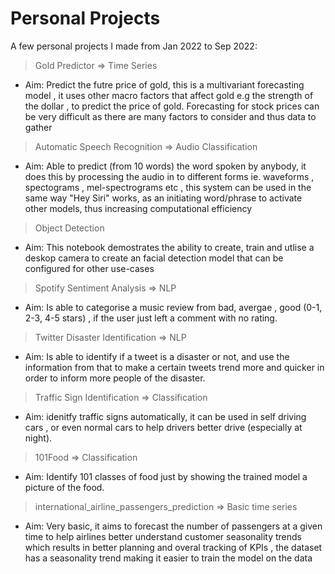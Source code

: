 # Personal Projects
A few personal projects I made from Jan 2022 to Sep 2022: 

> Gold Predictor => Time Series  
* Aim: Predict the futre price of gold, this is a multivariant forecasting model , it uses other macro factors that affect gold e.g the strength of the dollar , to predict the price of gold. Forecasting for stock prices can be very difficult as there are many factors to consider and thus data to gather 

> Automatic Speech Recognition => Audio Classification 
* Aim: Able to predict (from 10 words) the word spoken by anybody, it does this by processing the audio in to different forms ie. waveforms , spectograms , mel-spectrograms etc , this system can be used in the same way "Hey Siri" works, as an initiating word/phrase to activate other models, thus increasing computational efficiency 

> Object Detection
* Aim: This notebook demostrates the ability to create, train and utlise a deskop camera to create an facial detection model that can be configured for other use-cases

> Spotify Sentiment Analysis => NLP 
* Aim: Is able to categorise a music review from bad, avergae , good (0-1, 2-3, 4-5 stars) , if the user just left a comment with no rating.

> Twitter Disaster Identification => NLP
* Aim: Is able to identify if a tweet is a disaster or not, and use the information from that to make a certain tweets trend more and quicker in order to inform more people of the disaster.

> Traffic Sign Identification => Classification
* Aim: idenitfy traffic signs automatically, it can be used in self driving cars , or even normal cars to help drivers better drive (especially at night).

> 101Food => Classification
* Aim: Identify 101 classes of food just by showing the trained model a picture of the food. 

> international_airline_passengers_prediction => Basic time series 
* Aim: Very basic, it aims to forecast the number of passengers at a given time to help airlines better understand customer seasonality trends which results in better planning and overal tracking of KPIs , the dataset has a seasonality trend making it easier to train the model on the data 





